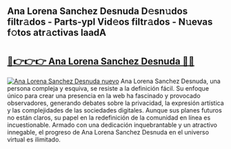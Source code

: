 ## Ana Lorena Sanchez Desnuda D𝚎sn𝚞dos filtr𝚊dos - Parts-ypI Vid𝚎os filtr𝚊dos - N𝚞evas f𝚘tos atr𝚊ctivas laadA

# <h2><a href="http://mb9kfi.tromn.icu/?c=Ana+Lorena+Sanchez+Desnuda">🔗👉👉👉 Ana Lorena Sanchez Desnuda 🔗🔗</a></h2>

[![Ana Lorena Sanchez Desnuda nuevo](https://i.imgur.com/pEAQMta.gif)](http://mb9kfi.tromn.icu/?c=Ana+Lorena+Sanchez+Desnuda)
Ana Lorena Sanchez Desnuda, una persona compleja y esquiva, se resiste a la definición fácil. Su enfoque único para crear una presencia en la web ha fascinado y provocado observadores, generando debates sobre la privacidad, la expresión artística y las complejidades de las sociedades digitales. Aunque sus planes futuros no están claros, su papel en la redefinición de la comunidad en línea es incuestionable. Armado con una dedicación inquebrantable y un atractivo innegable, el progreso de Ana Lorena Sanchez Desnuda en el universo virtual es ilimitado.
